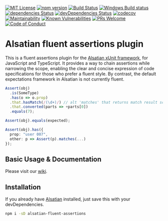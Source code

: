 [![MIT License][license-badge]][LICENSE]
[![npm version][npm-badge]][npm-link]
[![Build Status][travis-ci-badge]][travis-ci-link]
[![Windows Build status][win-build-badge]][win-build-link]
[![dependencies Status][deps-badge]][deps-link]
[![devDependencies Status][dev-deps-badge]][dev-deps-link]
[![codecov][codecov-badge]][codecov-link]
[![Maintainability][codeclim-badge]][codeclim-link]
[![Known Vulnerabilities][snyk-badge]][snyk-link]
[![PRs Welcome][prs-badge]][prs]
[![Code of Conduct][coc-badge]][coc]

# Alsatian fluent assertions plugin

This is a fluent assertions plugin for the [Alsatian xUnit framework][alsatian], for JavaScript and TypeScript. It provides
a way to chain assertions while narrowing the scope, enabling the clear and concise expression of code specifications for those who prefer
a fluent style. By contrast, the default expectations framework in Alsatian is not currently fluent.

```typescript
Assert(obj)
  .is(SomeType)
  .has(o => o.prop)
  .that.hasMatch(/(\d+)/) // alt 'matches' that returns match result scope
  .that.converted(parts => +parts[0])
  .equals(7);

Assert(obj).equals(expected);

Assert(obj).has({
  prop: "user 007",
  other: p => Assert(p).matches(...)
});
```

## Basic Usage & Documentation

Please visit our [wiki].

## Installation

If you already have [Alsatian] installed, just save this with your devDependencies.

```bash
npm i -sD alsatian-fluent-assertions
```

[license-badge]: https://img.shields.io/badge/license-MIT-blue.svg
[LICENSE]: https://github.com/ossplz/alsatian-fluent-assertions/blob/master/LICENSE
[prs-badge]: https://img.shields.io/badge/PRs-welcome-brightgreen.svg?style=flat-square
[prs]: http://makeapullrequest.com
[coc-badge]: https://img.shields.io/badge/code%20of-conduct-ff69b4.svg?style=flat-square
[coc]: https://github.com/ossplz/alsatian-fluent-assertions/blob/master/other/code_of_conduct.md
[npm-badge]: https://badge.fury.io/js/alsatian-fluent-assertions.svg
[npm-link]: https://badge.fury.io/js/alsatian-fluent-assertions
[travis-ci-badge]: https://travis-ci.org/ossplz/alsatian-fluent-assertions.svg?branch=master
[travis-ci-link]: https://travis-ci.org/ossplz/alsatian-fluent-assertions
[win-build-badge]: https://ci.appveyor.com/api/projects/status/bl0exqb3w2lp7ra8?svg=true
[win-build-link]: https://ci.appveyor.com/project/cdibbs/alsatian-fluent-assertions
[deps-badge]: https://david-dm.org/ossplz/alsatian-fluent-assertions/status.svg
[deps-link]: https://david-dm.org/ossplz/alsatian-fluent-assertions
[dev-deps-badge]: https://david-dm.org/ossplz/alsatian-fluent-assertions/dev-status.svg
[dev-deps-link]: https://david-dm.org/ossplz/alsatian-fluent-assertions?type=dev
[codecov-badge]: https://codecov.io/gh/ossplz/alsatian-fluent-assertions/branch/master/graph/badge.svg
[codecov-link]: https://codecov.io/gh/ossplz/alsatian-fluent-assertions
[codeclim-badge]: https://api.codeclimate.com/v1/badges/6ff4031198fa28ee42e4/maintainability
[codeclim-link]: https://codeclimate.com/github/ossplz/alsatian-fluent-assertions/maintainability
[snyk-badge]: https://snyk.io/test/github/ossplz/alsatian-fluent-assertions/badge.svg?targetFile=package.json
[snyk-link]: https://snyk.io/test/github/ossplz/alsatian-fluent-assertions?targetFile=package.json
[alsatian]: https://github.com/alsatian-test/alsatian
[wiki]: https://github.com/ossplz/alsatian-fluent-assertions/wiki
